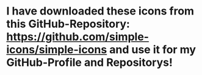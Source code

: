 # I have downloaded these icons from this GitHub-Repository: https://github.com/simple-icons/simple-icons and use it for my GitHub-Profile and Repositorys!
